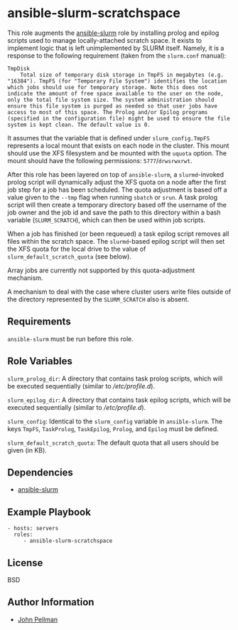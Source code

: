 ansible-slurm-scratchspace 
=========

This role augments the [ansible-slurm](https://github.com/galaxyproject/ansible-slurm) role by installing prolog and epilog scripts used to manage locally-attached scratch space.  It exists to implement logic that is left unimplemented by SLURM itself.  Namely, it is a response to the following requirement (taken from the `slurm.conf` manual):

```
TmpDisk
    Total size of temporary disk storage in TmpFS in megabytes (e.g. "16384"). TmpFS (for "Temporary File System") identifies the location which jobs should use for temporary storage. Note this does not indicate the amount of free space available to the user on the node, only the total file system size. The system administration should ensure this file system is purged as needed so that user jobs have access to most of this space. The Prolog and/or Epilog programs (specified in the configuration file) might be used to ensure the file system is kept clean. The default value is 0. 
```

It assumes that the variable that is defined under `slurm_config.TmpFS` represents a local mount that exists on each node in the cluster. This mount should use the XFS filesystem and be mounted with the `uquota` option.  The mount should have the following permissions: `5777`/`drwsrwxrwt`.

After this role has been layered on top of `ansible-slurm`, a `slurmd`-invoked prolog script will dynamically adjust the XFS quota on a node after the first job step for a job has been scheduled.  The quota adjustment is based off a value given to the `--tmp` flag when running `sbatch` or `srun`.  A task prolog script will then create a temporary directory based off the username of the job owner and the job id and save the path to this directory within a bash variable (`SLURM_SCRATCH`), which can then be used within job scripts.

When a job has finished (or been requeued) a task epilog script removes all files within the scratch space.  The `slurmd`-based epilog script will then set the XFS quota for the local drive to the value of `slurm_default_scratch_quota` (see below).

Array jobs are currently not supported by this quota-adjustment mechanism.

A mechanism to deal with the case where cluster users write files outside of the directory represented by the `SLURM_SCRATCH` also is absent.

Requirements
------------

`ansible-slurm` must be run before this role.

Role Variables
--------------

`slurm_prolog_dir`: A directory that contains task prolog scripts, which will be executed sequentially (similar to _/etc/profile.d_).

`slurm_epilog_dir`: A directory that contains task epilog scripts, which will be executed sequentially (similar to _/etc/profile.d_).

`slurm_config`: Identical to the `slurm_config` variable in `ansible-slurm`.  The keys `TmpFS`, `TaskProlog`, `TaskEpilog`, `Prolog`, and `Epilog` must be defined.

`slurm_default_scratch_quota`: The default quota that all users should be given (in KB).

Dependencies
------------

- [ansible-slurm](https://github.com/galaxyproject/ansible-slurm)

Example Playbook
----------------

    - hosts: servers
      roles:
         - ansible-slurm-scratchspace

License
-------

BSD

Author Information
------------------

- [John Pellman](https://github.com/jpellman)
